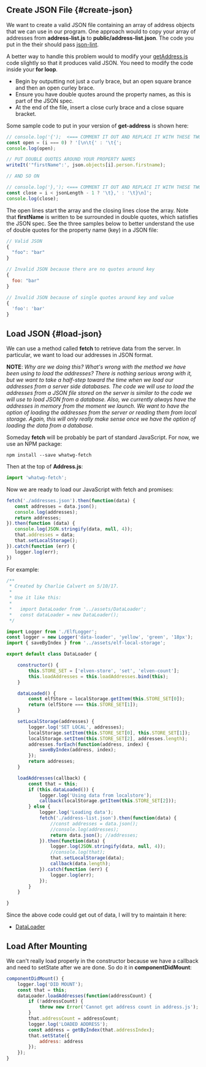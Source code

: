 ## Create JSON File {#create-json}

We want to create a valid JSON file containing an array of address objects that we can use in our program. One approach would to copy your array of addresses from **address-list.js** to **public/address-list.json**. The code you put in the their should pass [json-lint](https://jsonlint.com/).

A better way to handle this problem would to modify your [getAddress.js][ga-code] code slightly so that it produces valid JSON. You need to modify the code inside your **for loop**.

- Begin by outputting not just a curly brace, but an open square brance and then an open curley brace.
- Ensure you have double quotes around the property names, as this is part of the JSON spec.
- At the end of the file, insert a close curly brace and a close square bracket.

Some sample code to put in your version of **get-address** is shown here:

```javascript
// console.log('{');  <=== COMMENT IT OUT AND REPLACE IT WITH THESE TWO LINES
const open = (i === 0) ? '[\n\t{' : '\t{';
console.log(open);

// PUT DOUBLE QUOTES AROUND YOUR PROPERTY NAMES
writeIt('"firstName":', json.objects[i].person.firstname);

// AND SO ON

// console.log('},'); <=== COMMENT IT OUT AND REPLACE IT WITH THESE TWO LINES
const close = i < jsonLength - 1 ? '\t},' : '\t}\n]';
console.log(close);
```

The open lines start the array and the closing lines close the array. Note that **firstName** is written to be surrounded in double quotes, which satisfies the JSON spec. See the three samples below to better understand the use of double quotes for the property name (key) in a JSON file:

```javascript
// Valid JSON
{
  "foo": "bar"
}

// Invalid JSON because there are no quotes around key
{
  foo: "bar"
}

// Invalid JSON because of single quotes around key and value
{
  'foo': 'bar'
}
```

[ga-code]: http://www.ccalvert.net/books/CloudNotes/Assignments/React/ReactGetAddress.html

## Load JSON {#load-json}

We can use a method called **fetch** to retrieve data from the server. In particular, we want to load our addresses in JSON format.

**NOTE**: _Why are we doing this? What's wrong with the method we have been using to load the addresses? There is nothing serious wrong with it, but we want to take a half-step toward the time when we load our addresses from a server side databases. The code we will use to load the addresses from a JSON file stored on the server is similar to the code we will use to load JSON from a database. Also, we currently always have the addresses in memory from the moment we launch. We want to have the option of loading the addresses from the server or reading them from local storage. Again, this will only really make sense once we have the option of loading the data from a database._

Someday **fetch** will be probably be part of standard JavaScript. For now, we use an NPM package:

```
npm install --save whatwg-fetch
```

Then at the top of **Address.js**:

```javascript
import 'whatwg-fetch';
```

Now we are ready to load our JavaScript with fetch and promises:

```javascript
fetch('./addresses.json').then(function(data) {
   const addresses = data.json();
   console.log(addresses);
   return addresses;
}).then(function (data) {
   console.log(JSON.stringify(data, null, 4));
   that.addresses = data;
   that.setLocalStorage();
}).catch(function (err) {
   logger.log(err);
})
```

For example:

```javascript
/**
 * Created by Charlie Calvert on 5/10/17.
 *
 * Use it like this:
 *
 *   import DataLoader from '../assets/DataLoader';
 *   const dataLoader = new DataLoader();
 */

import Logger from './ElfLogger';
const logger = new Logger('data-loader', 'yellow', 'green', '18px');
import { saveByIndex } from '../assets/elf-local-storage';

export default class DataLoader {

    constructor() {
        this.STORE_SET = ['elven-store', 'set', 'elven-count'];
        this.loadAddresses = this.loadAddresses.bind(this);
    }

    dataLoaded() {
        const elfStore = localStorage.getItem(this.STORE_SET[0]);
        return (elfStore === this.STORE_SET[1]);
    }

    setLocalStorage(addresses) {
        logger.log('SET LOCAL', addresses);
        localStorage.setItem(this.STORE_SET[0], this.STORE_SET[1]);
        localStorage.setItem(this.STORE_SET[2], addresses.length);
        addresses.forEach(function(address, index) {
            saveByIndex(address, index);
        });
        return addresses;
    }

    loadAddresses(callback) {
        const that = this;
        if (this.dataLoaded()) {
            logger.log('Using data from localstore');
            callback(localStorage.getItem(this.STORE_SET[2]));
        } else {
            logger.log('Loading data');
            fetch('./address-list.json').then(function(data) {
                //const addresses = data.json();
                //console.log(addresses);
                return data.json(); //addresses;
            }).then(function(data) {
                logger.log(JSON.stringify(data, null, 4));
                //console.log(that);
                that.setLocalStorage(data);
                callback(data.length);
            }).catch(function (err) {
                logger.log(err);
            });
        }
    }

}
```

Since the above code could get out of data, I will try to maintain it here:

- [DataLoader][data-loader]

[data-loader]:https://gist.github.com/charliecalvert/d9fc57f29e16de8970b88a3c89b9b410

## Load After Mounting

We can't really load properly in the constructor because we have a callback and need to setState after we are done. So do it in **componentDidMount**:

```javascript
componentDidMount() {
    logger.log('DID MOUNT');
    const that = this;
    dataLoader.loadAddresses(function(addressCount) {
        if (!addressCount) {
            throw new Error('Cannot get address count in address.js');
        }
        that.addressCount = addressCount;
        logger.log('LOADED ADDRESS');
        const address = getByIndex(that.addressIndex);
        that.setState({
            address: address
        });
    });
}
```
